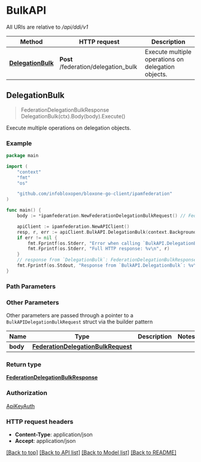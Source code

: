 # BulkAPI

All URIs are relative to */api/ddi/v1*

Method | HTTP request | Description
------------- | ------------- | -------------
[**DelegationBulk**](BulkAPI.md#DelegationBulk) | **Post** /federation/delegation_bulk | Execute multiple operations on delegation objects.



## DelegationBulk

> FederationDelegationBulkResponse DelegationBulk(ctx).Body(body).Execute()

Execute multiple operations on delegation objects.



### Example

```go
package main

import (
	"context"
	"fmt"
	"os"

	"github.com/infobloxopen/bloxone-go-client/ipamfederation"
)

func main() {
	body := *ipamfederation.NewFederationDelegationBulkRequest() // FederationDelegationBulkRequest | 

	apiClient := ipamfederation.NewAPIClient()
	resp, r, err := apiClient.BulkAPI.DelegationBulk(context.Background()).Body(body).Execute()
	if err != nil {
		fmt.Fprintf(os.Stderr, "Error when calling `BulkAPI.DelegationBulk``: %v\n", err)
		fmt.Fprintf(os.Stderr, "Full HTTP response: %v\n", r)
	}
	// response from `DelegationBulk`: FederationDelegationBulkResponse
	fmt.Fprintf(os.Stdout, "Response from `BulkAPI.DelegationBulk`: %v\n", resp)
}
```

### Path Parameters



### Other Parameters

Other parameters are passed through a pointer to a `BulkAPIDelegationBulkRequest` struct via the builder pattern


Name | Type | Description  | Notes
------------- | ------------- | ------------- | -------------
**body** | [**FederationDelegationBulkRequest**](FederationDelegationBulkRequest.md) |  | 

### Return type

[**FederationDelegationBulkResponse**](FederationDelegationBulkResponse.md)

### Authorization

[ApiKeyAuth](../README.md#ApiKeyAuth)

### HTTP request headers

- **Content-Type**: application/json
- **Accept**: application/json

[[Back to top]](#) [[Back to API list]](../README.md#documentation-for-api-endpoints)
[[Back to Model list]](../README.md#documentation-for-models)
[[Back to README]](../README.md)

